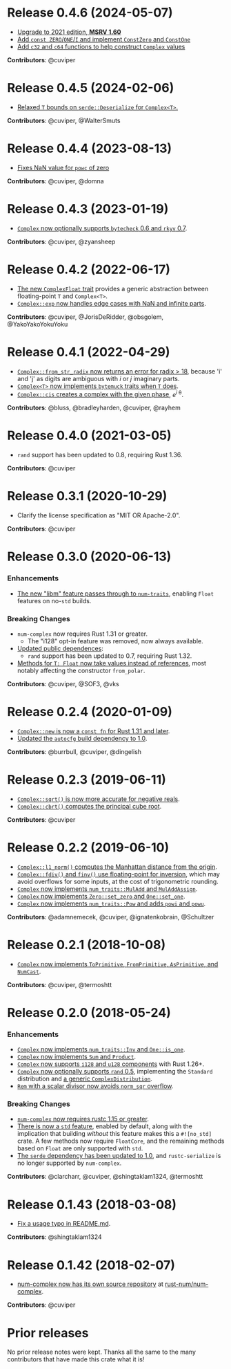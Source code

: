 # Release 0.4.6 (2024-05-07)

- [Upgrade to 2021 edition, **MSRV 1.60**][121]
- [Add `const ZERO`/`ONE`/`I` and implement `ConstZero` and `ConstOne`][125]
- [Add `c32` and `c64` functions to help construct `Complex` values][126]

**Contributors**: @cuviper

[121]: https://github.com/rust-num/num-complex/pull/121
[125]: https://github.com/rust-num/num-complex/pull/125
[126]: https://github.com/rust-num/num-complex/pull/126

# Release 0.4.5 (2024-02-06)

- [Relaxed `T` bounds on `serde::Deserialize` for `Complex<T>`.][119]

**Contributors**: @cuviper, @WalterSmuts

[119]: https://github.com/rust-num/num-complex/pull/119

# Release 0.4.4 (2023-08-13)

- [Fixes NaN value for `powc` of zero][116]

**Contributors**: @cuviper, @domna

[116]: https://github.com/rust-num/num-complex/pull/116

# Release 0.4.3 (2023-01-19)

- [`Complex` now optionally supports `bytecheck` 0.6 and `rkyv` 0.7][110].

**Contributors**: @cuviper, @zyansheep

[110]: https://github.com/rust-num/num-complex/pull/110

# Release 0.4.2 (2022-06-17)

- [The new `ComplexFloat` trait][95] provides a generic abstraction between
  floating-point `T` and `Complex<T>`.
- [`Complex::exp` now handles edge cases with NaN and infinite parts][104].

**Contributors**: @cuviper, @JorisDeRidder, @obsgolem, @YakoYakoYokuYoku

[95]: https://github.com/rust-num/num-complex/pull/95
[104]: https://github.com/rust-num/num-complex/pull/104

# Release 0.4.1 (2022-04-29)

- [`Complex::from_str_radix` now returns an error for radix > 18][90], because
  'i' and 'j' as digits are ambiguous with _i_ or _j_ imaginary parts.
- [`Complex<T>` now implements `bytemuck` traits when `T` does][100].
- [`Complex::cis` creates a complex with the given phase][101], _e_<sup>_i_ θ</sup>.

**Contributors**: @bluss, @bradleyharden, @cuviper, @rayhem

[90]: https://github.com/rust-num/num-complex/pull/90
[100]: https://github.com/rust-num/num-complex/pull/100
[101]: https://github.com/rust-num/num-complex/pull/101

# Release 0.4.0 (2021-03-05)

- `rand` support has been updated to 0.8, requiring Rust 1.36.

**Contributors**: @cuviper

# Release 0.3.1 (2020-10-29)

- Clarify the license specification as "MIT OR Apache-2.0".

**Contributors**: @cuviper

# Release 0.3.0 (2020-06-13)

### Enhancements

- [The new "libm" feature passes through to `num-traits`][73], enabling `Float`
  features on no-`std` builds.

### Breaking Changes

- `num-complex` now requires Rust 1.31 or greater.
  - The "i128" opt-in feature was removed, now always available.
- [Updated public dependences][65]:
  - `rand` support has been updated to 0.7, requiring Rust 1.32.
- [Methods for `T: Float` now take values instead of references][82], most
  notably affecting the constructor `from_polar`.

**Contributors**: @cuviper, @SOF3, @vks

[65]: https://github.com/rust-num/num-complex/pull/65
[73]: https://github.com/rust-num/num-complex/pull/73
[82]: https://github.com/rust-num/num-complex/pull/82

# Release 0.2.4 (2020-01-09)

- [`Complex::new` is now a `const fn` for Rust 1.31 and later][63].
- [Updated the `autocfg` build dependency to 1.0][68].

**Contributors**: @burrbull, @cuviper, @dingelish

[63]: https://github.com/rust-num/num-complex/pull/63
[68]: https://github.com/rust-num/num-complex/pull/68

# Release 0.2.3 (2019-06-11)

- [`Complex::sqrt()` is now more accurate for negative reals][60].
- [`Complex::cbrt()` computes the principal cube root][61].

**Contributors**: @cuviper

[60]: https://github.com/rust-num/num-complex/pull/60
[61]: https://github.com/rust-num/num-complex/pull/61

# Release 0.2.2 (2019-06-10)

- [`Complex::l1_norm()` computes the Manhattan distance from the origin][43].
- [`Complex::fdiv()` and `finv()` use floating-point for inversion][41], which
  may avoid overflows for some inputs, at the cost of trigonometric rounding.
- [`Complex` now implements `num_traits::MulAdd` and `MulAddAssign`][44].
- [`Complex` now implements `Zero::set_zero` and `One::set_one`][57].
- [`Complex` now implements `num_traits::Pow` and adds `powi` and `powu`][56].

**Contributors**: @adamnemecek, @cuviper, @ignatenkobrain, @Schultzer

[41]: https://github.com/rust-num/num-complex/pull/41
[43]: https://github.com/rust-num/num-complex/pull/43
[44]: https://github.com/rust-num/num-complex/pull/44
[56]: https://github.com/rust-num/num-complex/pull/56
[57]: https://github.com/rust-num/num-complex/pull/57

# Release 0.2.1 (2018-10-08)

- [`Complex` now implements `ToPrimitive`, `FromPrimitive`, `AsPrimitive`, and `NumCast`][33].

**Contributors**: @cuviper, @termoshtt

[33]: https://github.com/rust-num/num-complex/pull/33

# Release 0.2.0 (2018-05-24)

### Enhancements

- [`Complex` now implements `num_traits::Inv` and `One::is_one`][17].
- [`Complex` now implements `Sum` and `Product`][11].
- [`Complex` now supports `i128` and `u128` components][27] with Rust 1.26+.
- [`Complex` now optionally supports `rand` 0.5][28], implementing the
  `Standard` distribution and [a generic `ComplexDistribution`][30].
- [`Rem` with a scalar divisor now avoids `norm_sqr` overflow][25].

### Breaking Changes

- [`num-complex` now requires rustc 1.15 or greater][16].
- [There is now a `std` feature][22], enabled by default, along with the
  implication that building *without* this feature makes this a `#![no_std]`
  crate.  A few methods now require `FloatCore`, and the remaining methods
  based on `Float` are only supported with `std`.
- [The `serde` dependency has been updated to 1.0][7], and `rustc-serialize`
  is no longer supported by `num-complex`.

**Contributors**: @clarcharr, @cuviper, @shingtaklam1324, @termoshtt

[7]: https://github.com/rust-num/num-complex/pull/7
[11]: https://github.com/rust-num/num-complex/pull/11
[16]: https://github.com/rust-num/num-complex/pull/16
[17]: https://github.com/rust-num/num-complex/pull/17
[22]: https://github.com/rust-num/num-complex/pull/22
[25]: https://github.com/rust-num/num-complex/pull/25
[27]: https://github.com/rust-num/num-complex/pull/27
[28]: https://github.com/rust-num/num-complex/pull/28
[30]: https://github.com/rust-num/num-complex/pull/30


# Release 0.1.43 (2018-03-08)

- [Fix a usage typo in README.md][20].

**Contributors**: @shingtaklam1324

[20]: https://github.com/rust-num/num-complex/pull/20


# Release 0.1.42 (2018-02-07)

- [num-complex now has its own source repository][num-356] at [rust-num/num-complex][home].

**Contributors**: @cuviper

[home]: https://github.com/rust-num/num-complex
[num-356]: https://github.com/rust-num/num/pull/356


# Prior releases

No prior release notes were kept.  Thanks all the same to the many
contributors that have made this crate what it is!

